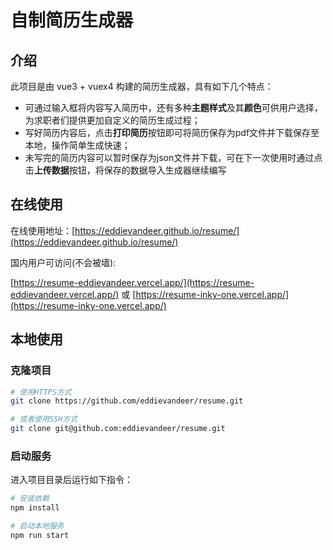 # 自制简历生成器

## 介绍

此项目是由 vue3 + vuex4 构建的简历生成器，具有如下几个特点：

- 可通过输入框将内容写入简历中，还有多种**主题样式**及其**颜色**可供用户选择，为求职者们提供更加自定义的简历生成过程；
- 写好简历内容后，点击**打印简历**按钮即可将简历保存为pdf文件并下载保存至本地，操作简单生成快速；
- 未写完的简历内容可以暂时保存为json文件并下载，可在下一次使用时通过点击**上传数据**按钮，将保存的数据导入生成器继续编写

## 在线使用

在线使用地址：[https://eddievandeer.github.io/resume/](https://eddievandeer.github.io/resume/)

国内用户可访问(不会被墙): 

[https://resume-eddievandeer.vercel.app/](https://resume-eddievandeer.vercel.app/) 或 [https://resume-inky-one.vercel.app/](https://resume-inky-one.vercel.app/)

## 本地使用

### 克隆项目

```bash
# 使用HTTPS方式
git clone https://github.com/eddievandeer/resume.git

# 或者使用SSH方式
git clone git@github.com:eddievandeer/resume.git
```

### 启动服务

进入项目目录后运行如下指令：

~~~bash
# 安装依赖
npm install

# 启动本地服务
npm run start
~~~

